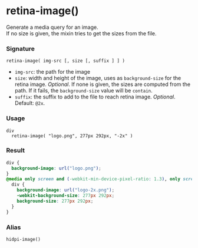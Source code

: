 # retina-image()

Generate a media query for an image.  
If no size is given, the mixin tries to get the sizes from the file.

### Signature

`retina-image( img-src [, size [, suffix ] ] )`

* `img-src`: the path for the image
* `size`: width and height of the image, uses as `background-size` for the retina image. *Optional*. If none is given, the sizes are computed from the path. If it fails, the `background-size` value will be `contain`.
* `suffix`: the suffix to add to the file to reach retina image. *Optional*. Default: `@2x`.

### Usage

```stylus
div
  retina-image( "logo.png", 277px 292px, "-2x" )
```

### Result

```css
div {
  background-image: url("logo.png");
}
@media only screen and (-webkit-min-device-pixel-ratio: 1.3), only screen and (min--moz-device-pixel-ratio: 1.3), only screen and (-o-min-device-pixel-ratio: 1.3/1), only screen and (min-device-pixel-ratio: 1.3), only screen and (min-resolution: 125dpi), only screen and (min-resolution: 1.3dppx) {
  div {
    background-image: url("logo-2x.png");
    -webkit-background-size: 277px 292px;
    background-size: 277px 292px;
  }
}
```

### Alias

`hidpi-image()`
